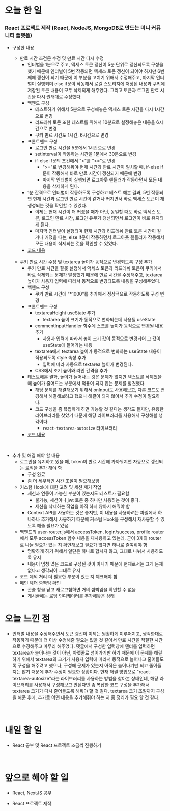 # 오늘 한 일

### React 프로젝트 제작 (React, NodeJS, MongoDB로 만드는 미니 커뮤니티 플랫폼)

- 구성한 내용

  - 만료 시간 조건문 수정 및 만료 시간 다시 수정
    - 인터벌을 1분으로 주고, 액세스 토큰 갱신이 5분 단위로 갱신되도록 구성을 했기 때문에 인터벌이 5번 작동되면 액세스 토큰 갱신이 되어야 하지만 6번째에 갱신이 되기 때문에 이 부분을 고치기 위해서 수정해주고, 마지막 인터벌이 실행되며 else if문이 작동해서 로컬 스토리지에 저장된 내용과 쿠키에 저장된 토큰 내용이 모두 삭제되게 해주었다. 그리고 토큰과 로그인 만료 시간을 다시 원래대로 수정했다.
    - 백엔드 구성
      - 테스트하기 위해서 5분으로 구성해놓은 액세스 토큰 시간을 다시 1시간으로 변경
      - 리프레쉬 토큰 또한 테스트를 위해서 10분으로 설정해놓은 내용을 6시간으로 변경
      - 쿠키 만료 시간도 1시간, 6시간으로 변경
    - 프론트엔드 구성
      - 로그인 만료 시간을 5분에서 1시간으로 변경
      - setInterval이 작동하는 시간을 1분에서 30분으로 변경
      - if-else if문의 조건에서 ">"를 ">="로 변경
        - ">="로 변경해줘야 현재 시간과 만료 시간이 일치할 때, if-else if문이 작동해서 바로 만료 시간이 갱신되기 때문에 변경
        - 마지막 인터벌이 실행되면 로그아웃 핸들러가 작동하면서 모든 내용을 삭제하게 된다.
    - 1분 간격으로 인터벌이 작동하도록 구성하고 테스트 해본 결과, 5번 작동되면 현재 시간과 로그인 만료 시간이 같거나 커지면서 바로 액세스 토큰이 재생성되는 것을 확인할 수 있었다.
      - 이제는 현재 시간이 더 커졌을 때가 아닌, 동일할 때도 바로 액세스 토큰, 로그인 만료 시간, 로그인 유무가 갱신되면서 로그인이 바로 유지되게 된다.
      - 마지막 인터벌이 실행되며 현재 시간과 리프레쉬 만료 토큰 시간이 같거나 커졌을 때는, else if문이 작동하면서 로그아웃 핸들러가 작동해서 모든 내용이 삭제되는 것을 확인할 수 있었다.
    - [코드 내용](https://github.com/jeongsangtae/mini-community-platform/commit/ca588e8050e87bc5c626d65902be2d16a7322249)

  <br />

  - 쿠키 만료 시간 수정 및 textarea 높이가 동적으로 변경되도록 구성 추가
    - 쿠키 만료 시간을 잘못 설정해서 액세스 토큰과 리프레쉬 토큰이 쿠키에서 바로 삭제되는 문제가 발생했기 때문에 만료 시간을 수정해주고, textarea 높이가 사용자 입력에 따라서 동적으로 변경되도록 내용을 구성해주었다.
    - 백엔드 구성
      - 쿠키 만료 시간에 "\*1000"를 추가해서 정상적으로 작동하도록 구성 변경
    - 프론트엔드 구성
      - textareaHeight useState 추가
        - textarea 높이 크기가 동적으로 변화되는데 사용될 useState
      - commentInputHandler 함수에 스크롤 높이가 동적으로 변경될 내용 추가
        - 사용자 입력에 따라서 높이 크기 값이 동적으로 변경되어 그 값이 useState에 들어가는 내용
      - textarea에서 textarea 높이가 동적으로 변화하는 useState 내용이 적용되도록 style 속성 추가
        - 입력에 따라 자동으로 textarea 높이가 변경된다.
      - CSS에서 초기 높이와 라인 간격을 추가
    - 테스트해본 결과, 높이가 늘어나는 것은 문제가 없지만 텍스트를 삭제했을 때 높이가 줄어드는 부분에서 적용이 되지 않는 문제를 발견했다.
      - 해당 문제를 해결해보기 위해서 onInput도 사용해보고, 다른 코드도 변경해서 해결해보려고 했으나 해결이 되지 않아서 추가 수정이 필요하다.
      - 코드 구성을 좀 복잡하게 하면 가능할 것 같다는 생각도 들지만, 유용한 라이브러리를 찾았기 때문에 해당 라이브러리를 사용해서 구성해볼 생각이다.
        - `react-textarea-autosize` 라이브러리
    - [코드 내용](https://github.com/jeongsangtae/mini-community-platform/commit/be6ab4759ccbda0d4fa92cc9a35159f92589ccae)

<br />

- 추가 및 해결 해야 할 내용
  - 로그인을 유지하고 있을 때, token이 만료 시간에 가까워지면 자동으로 갱신되는 로직을 추가 해야 함
    - 구성 완료
    - 좀 더 세부적인 시간 조절이 필요해보임
  - 커스텀 Hook에 대한 고려 및 세션 제거 작업
    - 세션과 연동이 가능한 부분이 있는지도 테스트가 필요함
      - 불가능, 세션이나 jwt 토큰 중 하나만 사용하는 것이 좋다.
      - 세션을 삭제하는 작업을 아직 하지 않아서 해줘야 함
    - Context API를 사용하는 것은 좋지만, 이 내용을 사용하려는 파일에서 하나하나 추가해서 사용하기 때문에 커스텀 Hook을 구성해서 재사용할 수 있도록 해줄 필요가 있음
  - 백엔드의 user-router.js에서 accessToken, login/success, profile router에서 모두 accessToken 함수 내용을 재사용하고 있는데, 굳이 3개의 router로 나눌 필요가 있는 지 확인해보고 필요가 없다면 하나로 줄여줘야 함
    - 명확하게 하기 위해서 일단은 하나로 합치지 않고, 그대로 나눠서 사용하도록 유지
    - 내용이 엄청 많은 코드로 구성된 것이 아니기 때문에 현재로서는 크게 문제 없다고 생각되어 그대로 유지
  - 코드 예외 처리 더 필요한 부분이 있는 지 체크해야 함
  - 메인 헤더 깜빡임 확인
    - 콘솔 창을 닫고 새로고침하면 거의 깜빡임을 확인할 수 없음
    - 게시글에는 로딩 인디케이터를 추가해놓은 상태

# 오늘 느낀 점

- 인터벌 내용을 수정해주면서 토큰 갱신이 이제는 원활하게 이루어지고, 생각한대로 작동하기 때문에 더 이상 수정해줄 필요는 없을 것 같아서 만료 시간을 적절한 시간으로 수정해주고 마무리 해주었다. 댓글에서 구성한 입력창에 엔터를 입력하면 textarea가 늘어나는 것이 아닌, 아랫줄로 넘어가기만 하기 때문에 이 문제를 해결하기 위해서 textarea의 크기가 사용자 입력에 따라서 동적으로 늘어나고 줄어들도록 구성을 해주려고 했으나, 구성에 문제가 있는지 아직은 늘어나기만 되고 줄어들지는 않기 때문에 추가 수정이 필요한 상황이다. 현재 해결 방법으로 "react-textarea-autosize"라는 라이브러리를 사용하는 방법을 찾아본 상태인데, 해당 라이브러리를 사용해서 구성해보고 안된다면 좀 복잡한 코드 구성을 추가해서 textarea 크기가 다시 줄어들도록 해줘야 할 것 같다. textarea 크기 조절까지 구성을 해준 후에, 추가로 어떤 내용을 추가해줘야 하는 지 좀 정리가 필요 할 것 같다.

<br />

# 내일 할 일

- React 공부 및 React 프로젝트 조금씩 진행하기

<br />

# 앞으로 해야 할 일

- React, NextJS 공부

- React 프로젝트 제작
